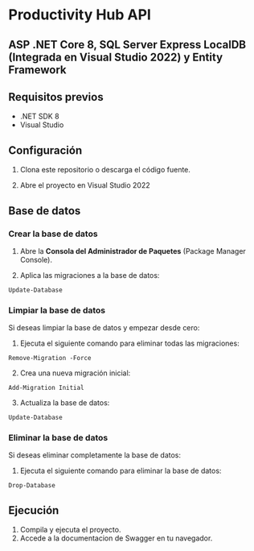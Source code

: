# Productivity Hub API 

## ASP .NET Core 8, SQL Server Express LocalDB (Integrada en Visual Studio 2022) y Entity Framework

## Requisitos previos

- .NET SDK 8
- Visual Studio

## Configuración

1. Clona este repositorio o descarga el código fuente.

2. Abre el proyecto en  Visual Studio 2022

## Base de datos
### Crear la base de datos

1. Abre la **Consola del Administrador de Paquetes** (Package Manager Console).

2. Aplica las migraciones a la base de datos:
````
Update-Database
````

### Limpiar la base de datos
Si deseas limpiar la base de datos y empezar desde cero:

1. Ejecuta el siguiente comando para eliminar todas las migraciones:

````
Remove-Migration -Force
````

2. Crea una nueva migración inicial:
````
Add-Migration Initial
````

3. Actualiza la base de datos:
````
Update-Database
````

### Eliminar la base de datos
Si deseas eliminar completamente la base de datos:

1. Ejecuta el siguiente comando para eliminar la base de datos:
````
Drop-Database
````

## Ejecución

1. Compila y ejecuta el proyecto.
2. Accede a la documentacion de Swagger en tu navegador.